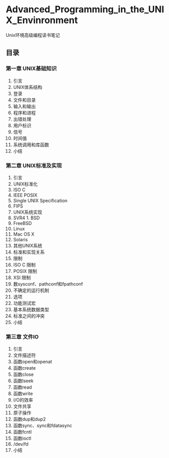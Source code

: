 # Advanced_Programming_in_the_UNIX_Envinronment
Unix环境高级编程读书笔记
## 目录
### 第一章 UNIX基础知识
1. 引言
2. UNIX体系结构
3. 登录
4. 文件和目录
5. 输入和输出
6. 程序和进程
7. 出错处理
8. 用户标识
9. 信号
10. 时间值
11. 系统调用和库函数
12. 小结

### 第二章 UNIX标准及实现
1. 引言
2. UNIX标准化
  1. ISO C
  2. IEEE POSIX
  3. Single UNIX Specification
  4. FIPS
3. UNIX系统实现
  1. SVR4
    1. BSD
  2. FreeBSD
  3. Linux
  4. Mac OS X
  5. Solaris
  6. 其他UNIX系统
4. 标准和实现关系
5. 限制
  1. ISO C 限制
  2. POSIX 限制
  3. XSI 限制
  4. 数sysconf、pathconf和fpathconf
  5. 不确定的运行机制
6. 选项
7. 功能测试宏
8. 基本系统数据类型
9. 标准之间的冲突
10. 小结

### 第三章 文件IO
1. 引言
2. 文件描述符
3. 函数open和openat
4. 函数create
5. 函数close
6. 函数lseek
7. 函数read
8. 函数write
9. I/O的效率
10. 文件共享
11. 原子操作
12. 函数dup和dup2
13. 函数sync、sync和fdatasync
14. 函数fcntl
15. 函数ioctl
16. /dev/fd
17. 小结
